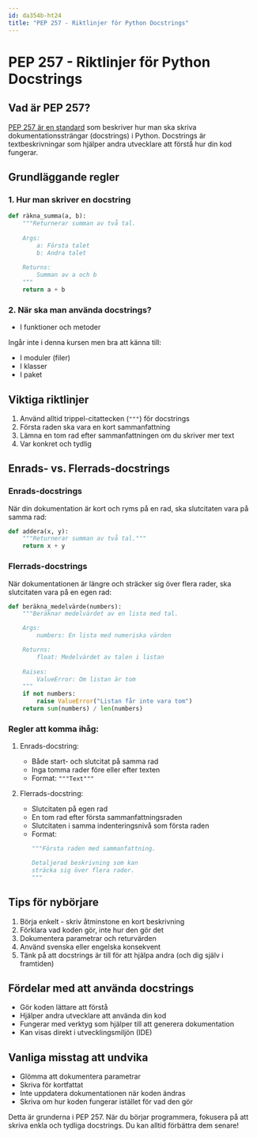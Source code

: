 ```yaml
---
id: da354b-ht24
title: "PEP 257 - Riktlinjer för Python Docstrings"
---
```


# PEP 257 - Riktlinjer för Python Docstrings

## Vad är PEP 257?
[PEP 257 är en standard](https://peps.python.org/pep-0257/) som beskriver hur man ska skriva dokumentationssträngar (docstrings) i Python. Docstrings är textbeskrivningar som hjälper andra utvecklare att förstå hur din kod fungerar.

## Grundläggande regler

### 1. Hur man skriver en docstring
````python
def räkna_summa(a, b):
    """Returnerar summan av två tal.
    
    Args:
        a: Första talet
        b: Andra talet
        
    Returns:
        Summan av a och b
    """
    return a + b
````

### 2. När ska man använda docstrings?
- I funktioner och metoder

Ingår inte i denna kursen men bra att känna till:
- I moduler (filer)
- I klasser
- I paket

## Viktiga riktlinjer
1. Använd alltid trippel-citattecken (`"""`) för docstrings
2. Första raden ska vara en kort sammanfattning
3. Lämna en tom rad efter sammanfattningen om du skriver mer text
4. Var konkret och tydlig

## Enrads- vs. Flerrads-docstrings

### Enrads-docstrings
När din dokumentation är kort och ryms på en rad, ska slutcitaten vara på samma rad:

````python
def addera(x, y):
    """Returnerar summan av två tal."""
    return x + y
````

### Flerrads-docstrings
När dokumentationen är längre och sträcker sig över flera rader, ska slutcitaten vara på en egen rad:

````python
def beräkna_medelvärde(numbers):
    """Beräknar medelvärdet av en lista med tal.

    Args:
        numbers: En lista med numeriska värden

    Returns:
        float: Medelvärdet av talen i listan
        
    Raises:
        ValueError: Om listan är tom
    """
    if not numbers:
        raise ValueError("Listan får inte vara tom")
    return sum(numbers) / len(numbers)
````

### Regler att komma ihåg:
1. Enrads-docstring:
   - Både start- och slutcitat på samma rad
   - Inga tomma rader före eller efter texten
   - Format: `"""Text"""`

2. Flerrads-docstring:
   - Slutcitaten på egen rad
   - En tom rad efter första sammanfattningsraden
   - Slutcitaten i samma indenteringsnivå som första raden
   - Format:
     ```python
     """Första raden med sammanfattning.

     Detaljerad beskrivning som kan
     sträcka sig över flera rader.
     """
     ```

## Tips för nybörjare
1. Börja enkelt - skriv åtminstone en kort beskrivning
2. Förklara vad koden gör, inte hur den gör det
3. Dokumentera parametrar och returvärden
4. Använd svenska eller engelska konsekvent
5. Tänk på att docstrings är till för att hjälpa andra (och dig själv i framtiden)

## Fördelar med att använda docstrings
- Gör koden lättare att förstå
- Hjälper andra utvecklare att använda din kod
- Fungerar med verktyg som hjälper till att generera dokumentation
- Kan visas direkt i utvecklingsmiljön (IDE)

## Vanliga misstag att undvika
- Glömma att dokumentera parametrar
- Skriva för kortfattat
- Inte uppdatera dokumentationen när koden ändras
- Skriva om hur koden fungerar istället för vad den gör

Detta är grunderna i PEP 257. När du börjar programmera, fokusera på att skriva enkla och tydliga docstrings. Du kan alltid förbättra dem senare!